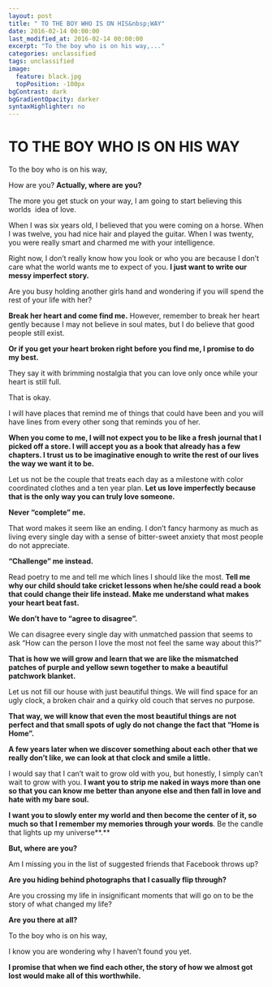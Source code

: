 ```yaml
---
layout: post
title: " TO THE BOY WHO IS ON HIS&nbsp;WAY"
date: 2016-02-14 00:00:00
last_modified_at: 2016-02-14 00:00:00
excerpt: "To the boy who is on his way,..." 
categories: unclassified
tags: unclassified
image: 
  feature: black.jpg
  topPosition: -100px
bgContrast: dark
bgGradientOpacity: darker
syntaxHighlighter: no
---
```

# TO THE BOY WHO IS ON HIS&nbsp;WAY

				

			



						


		


			



		




		


To the boy who is on his way,

How are you? **Actually, where are you?** 

The more you get stuck on your way, I am going to start believing this worlds  idea of love.

When I was six years old, I believed that you were coming on a horse. When I was twelve, you had nice hair and played the guitar. When I was twenty, you were really smart and charmed me with your intelligence.

Right now, I don&#8217;t really know how you look or who you are because I don&#8217;t care what the world wants me to expect of you. **I just want to write our messy imperfect story.** 

Are you busy holding another girls hand and wondering if you will spend the rest of your life with her?

**Break her heart and come find me.** However, remember to break her heart gently because I may not believe in soul mates, but I do believe that good people still exist.

**Or if you get your heart broken right before you find me, I promise to do my best.**

They say it with brimming nostalgia that you can love only once while your heart is still full.

That is okay.

I will have places that remind me of things that could have been and you will have lines from every other song that reminds you of her.

**When you come to me, I will not expect you to be like a fresh journal that I picked off a store. I will accept you as a book that already has a few chapters. I trust us to be imaginative enough to write the rest of our lives the way we want it to be.** 

Let us not be the couple that treats each day as a milestone with color coordinated clothes and a ten year plan. **Let us love imperfectly because that is the only way you can truly love someone.**

**Never &#8220;complete&#8221; me.**

That word makes it seem like an ending. I don&#8217;t fancy harmony as much as living every single day with a sense of bitter-sweet anxiety that most people do not appreciate.

**&#8220;Challenge&#8221; me instead.** 

Read poetry to me and tell me which lines I should like the most. **Tell me why our child should take cricket lessons when he/she could read a book that could change their life instead. Make me understand what makes your heart beat fast.**

**We don&#8217;t have to &#8220;agree to disagree&#8221;.** 

We can disagree every single day with unmatched passion that seems to ask &#8220;How can the person I love the most not feel the same way about this?&#8221;

**That is how we will grow and learn that we are like the mismatched patches of purple and yellow sewn together to make a beautiful patchwork blanket.**

Let us not fill our house with just beautiful things. We will find space for an ugly clock, a broken chair and a quirky old couch that serves no purpose.

**That way, we will know that even the most beautiful things are not perfect and that small spots of ugly do not change the fact that &#8220;Home is Home&#8221;.**

**A few years later when we discover something about each other that we really don&#8217;t like, we can look at that clock and smile a little.**  

I would say that I can&#8217;t wait to grow old with you, but honestly, I simply can&#8217;t wait to grow with you. **I want you to strip me naked in ways more than one so that you can know me better than anyone else and then fall in love and hate with my bare soul.** 

**I want you to slowly enter my world and then become the center of it, so much so that I remember my memories through your words**. Be the candle that lights up my universe**.** 

**But, where are you?**

Am I missing you in the list of suggested friends that Facebook throws up?

**Are you hiding behind photographs that I casually flip through?**

Are you crossing my life in insignificant moments that will go on to be the story of what changed my life?

**Are you there at all?**

To the boy who is on his way,

I know you are wondering why I haven&#8217;t found you yet.

**I promise that when we find each other, the story of how we almost got lost would make all of this worthwhile.**

&nbsp;


					

			

				
